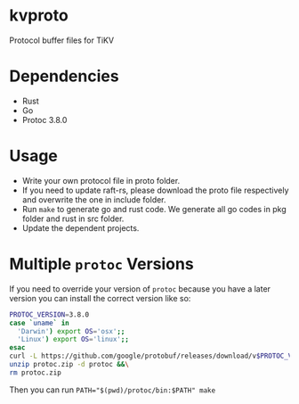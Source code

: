 # kvproto
Protocol buffer files for TiKV

# Dependencies

* Rust
* Go
* Protoc 3.8.0

# Usage

+ Write your own protocol file in proto folder.
+ If you need to update raft-rs, please download the proto file
    respectively and overwrite the one in include folder.
+ Run `make` to generate go and rust code.
    We generate all go codes in pkg folder and rust in src folder.
+ Update the dependent projects.

# Multiple `protoc` Versions

If you need to override your version of `protoc` because you have a later version you can install the correct version like so:

```bash
PROTOC_VERSION=3.8.0
case `uname` in
  'Darwin') export OS='osx';; 
  'Linux') export OS='linux';;
esac
curl -L https://github.com/google/protobuf/releases/download/v$PROTOC_VERSION/protoc-$PROTOC_VERSION-$OS-x86_64.zip -o protoc.zip &&\
unzip protoc.zip -d protoc &&\
rm protoc.zip
```

Then you can run `PATH="$(pwd)/protoc/bin:$PATH" make`

